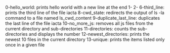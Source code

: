 0-hello_world: prints hello world with a new line at the end
1-
2-
6-third_line: prints the third line of the file iacta
8-cwd_state: redirects the output of ls -la command to a file named ls_cwd_content
9-duplicate_last_line: duplicates the last line of the file iacta
10-no_more_js: removes all js files from the current directory and sub-directories
11-directories: counts the sub-directories and displays the number
12-newest_directories: prints the newest 10 files in the current directory
13-unique: prints the items listed only once in a given file
